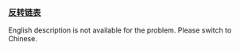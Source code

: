 ### [反转链表](https://leetcode.com/problems/UHnkqh)

<p>English description is not available for the problem. Please switch to Chinese.</p>
